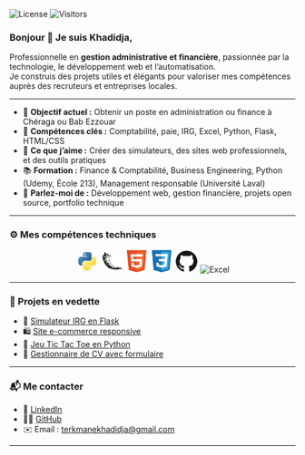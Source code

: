 ![License](https://img.shields.io/github/license/khadidja/portfolio?style=flat)
![Visitors](https://komarev.com/ghpvc/?username=khadidja&color=blue)

### Bonjour 👋 Je suis Khadidja,

Professionnelle en **gestion administrative et financière**, passionnée par la technologie, le développement web et l’automatisation.  
Je construis des projets utiles et élégants pour valoriser mes compétences auprès des recruteurs et entreprises locales.

---

- 🎯 **Objectif actuel :** Obtenir un poste en administration ou finance à Chéraga ou Bab Ezzouar
- 💼 **Compétences clés :** Comptabilité, paie, IRG, Excel, Python, Flask, HTML/CSS
- 🧠 **Ce que j’aime :** Créer des simulateurs, des sites web professionnels, et des outils pratiques
- 📚 **Formation :** Finance & Comptabilité, Business Engineering, Python (Udemy, École 213), Management responsable (Université Laval)
- 💬 **Parlez-moi de :** Développement web, gestion financière, projets open source, portfolio technique

---

### ⚙️ Mes compétences techniques

<p align="center">
    <img title="Python" alt="Python" src="https://raw.githubusercontent.com/devicons/devicon/master/icons/python/python-original.svg" width="40" height="40"/>
    <img title="Flask" alt="Flask" src="https://raw.githubusercontent.com/devicons/devicon/master/icons/flask/flask-original.svg" width="40" height="40"/>
    <img title="HTML5" alt="HTML5" src="https://raw.githubusercontent.com/devicons/devicon/master/icons/html5/html5-original.svg" width="40" height="40"/>
    <img title="CSS3" alt="CSS3" src="https://raw.githubusercontent.com/devicons/devicon/master/icons/css3/css3-original.svg" width="40" height="40"/>
    <img title="GitHub" alt="GitHub" src="https://raw.githubusercontent.com/devicons/devicon/master/icons/github/github-original.svg" width="40" height="40"/>
    <img title="Excel" alt="Excel" src="https://upload.wikimedia.org/wikipedia/commons/7/73/Microsoft_Excel_2013_logo.svg" width="40" height="40"/>
</p>

---

### 📂 Projets en vedette

- 🔢 [Simulateur IRG en Flask](https://github.com/khadidja/simulateur-irg)
- 🛍️ [Site e-commerce responsive](https://github.com/khadidja/ecommerce-site)
- 🧠 [Jeu Tic Tac Toe en Python](https://github.com/khadidja/tictactoe-web)
- 📄 [Gestionnaire de CV avec formulaire](https://github.com/khadidja/cv-manager)

---

### 📬 Me contacter

- 💼 [LinkedIn](https://www.linkedin.com/in/khadidja)
- 🧑‍💻 [GitHub](https://github.com/khadidja)
- ✉️ Email : terkmanekhadidja@gmail.com

---

<!--
**khadidja/khadidja** est un dépôt spécial ✨ car son `README.md` apparaît sur ton profil GitHub.
Tu peux y présenter tes projets, tes compétences, et ton parcours professionnel.
-->
